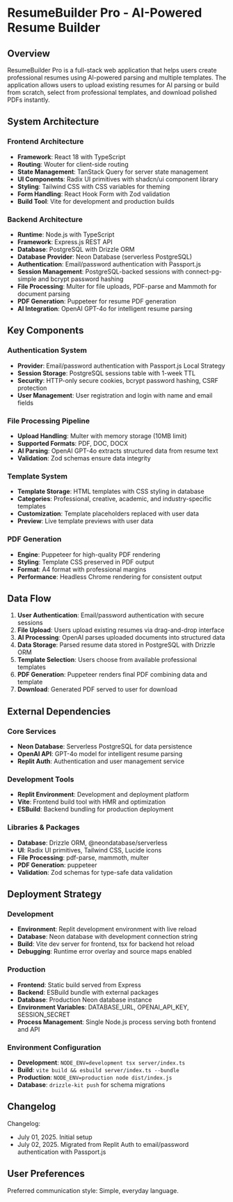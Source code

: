 # ResumeBuilder Pro - AI-Powered Resume Builder

## Overview

ResumeBuilder Pro is a full-stack web application that helps users create professional resumes using AI-powered parsing and multiple templates. The application allows users to upload existing resumes for AI parsing or build from scratch, select from professional templates, and download polished PDFs instantly.

## System Architecture

### Frontend Architecture
- **Framework**: React 18 with TypeScript
- **Routing**: Wouter for client-side routing
- **State Management**: TanStack Query for server state management
- **UI Components**: Radix UI primitives with shadcn/ui component library
- **Styling**: Tailwind CSS with CSS variables for theming
- **Form Handling**: React Hook Form with Zod validation
- **Build Tool**: Vite for development and production builds

### Backend Architecture
- **Runtime**: Node.js with TypeScript
- **Framework**: Express.js REST API
- **Database**: PostgreSQL with Drizzle ORM
- **Database Provider**: Neon Database (serverless PostgreSQL)
- **Authentication**: Email/password authentication with Passport.js
- **Session Management**: PostgreSQL-backed sessions with connect-pg-simple and bcrypt password hashing
- **File Processing**: Multer for file uploads, PDF-parse and Mammoth for document parsing
- **PDF Generation**: Puppeteer for resume PDF generation
- **AI Integration**: OpenAI GPT-4o for intelligent resume parsing

## Key Components

### Authentication System
- **Provider**: Email/password authentication with Passport.js Local Strategy
- **Session Storage**: PostgreSQL sessions table with 1-week TTL
- **Security**: HTTP-only secure cookies, bcrypt password hashing, CSRF protection
- **User Management**: User registration and login with name and email fields

### File Processing Pipeline
- **Upload Handling**: Multer with memory storage (10MB limit)
- **Supported Formats**: PDF, DOC, DOCX
- **AI Parsing**: OpenAI GPT-4o extracts structured data from resume text
- **Validation**: Zod schemas ensure data integrity

### Template System
- **Template Storage**: HTML templates with CSS styling in database
- **Categories**: Professional, creative, academic, and industry-specific templates
- **Customization**: Template placeholders replaced with user data
- **Preview**: Live template previews with user data

### PDF Generation
- **Engine**: Puppeteer for high-quality PDF rendering
- **Styling**: Template CSS preserved in PDF output
- **Format**: A4 format with professional margins
- **Performance**: Headless Chrome rendering for consistent output

## Data Flow

1. **User Authentication**: Email/password authentication with secure sessions
2. **File Upload**: Users upload existing resumes via drag-and-drop interface
3. **AI Processing**: OpenAI parses uploaded documents into structured data
4. **Data Storage**: Parsed resume data stored in PostgreSQL with Drizzle ORM
5. **Template Selection**: Users choose from available professional templates
6. **PDF Generation**: Puppeteer renders final PDF combining data and template
7. **Download**: Generated PDF served to user for download

## External Dependencies

### Core Services
- **Neon Database**: Serverless PostgreSQL for data persistence
- **OpenAI API**: GPT-4o model for intelligent resume parsing
- **Replit Auth**: Authentication and user management service

### Development Tools
- **Replit Environment**: Development and deployment platform
- **Vite**: Frontend build tool with HMR and optimization
- **ESBuild**: Backend bundling for production deployment

### Libraries & Packages
- **Database**: Drizzle ORM, @neondatabase/serverless
- **UI**: Radix UI primitives, Tailwind CSS, Lucide icons
- **File Processing**: pdf-parse, mammoth, multer
- **PDF Generation**: puppeteer
- **Validation**: Zod schemas for type-safe data validation

## Deployment Strategy

### Development
- **Environment**: Replit development environment with live reload
- **Database**: Neon database with development connection string
- **Build**: Vite dev server for frontend, tsx for backend hot reload
- **Debugging**: Runtime error overlay and source maps enabled

### Production
- **Frontend**: Static build served from Express
- **Backend**: ESBuild bundle with external packages
- **Database**: Production Neon database instance
- **Environment Variables**: DATABASE_URL, OPENAI_API_KEY, SESSION_SECRET
- **Process Management**: Single Node.js process serving both frontend and API

### Environment Configuration
- **Development**: `NODE_ENV=development tsx server/index.ts`
- **Build**: `vite build && esbuild server/index.ts --bundle`
- **Production**: `NODE_ENV=production node dist/index.js`
- **Database**: `drizzle-kit push` for schema migrations

## Changelog

Changelog:
- July 01, 2025. Initial setup
- July 02, 2025. Migrated from Replit Auth to email/password authentication with Passport.js

## User Preferences

Preferred communication style: Simple, everyday language.